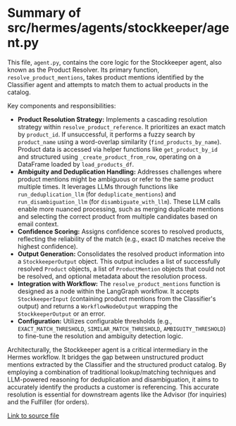 # Summary of src/hermes/agents/stockkeeper/agent.py

This file, `agent.py`, contains the core logic for the Stockkeeper agent, also known as the Product Resolver. Its primary function, `resolve_product_mentions`, takes product mentions identified by the Classifier agent and attempts to match them to actual products in the catalog.

Key components and responsibilities:
-   **Product Resolution Strategy:** Implements a cascading resolution strategy within `resolve_product_reference`. It prioritizes an exact match by `product_id`. If unsuccessful, it performs a fuzzy search by `product_name` using a word-overlap similarity (`find_products_by_name`). Product data is accessed via helper functions like `get_product_by_id` and structured using `_create_product_from_row`, operating on a DataFrame loaded by `load_products_df`.
-   **Ambiguity and Deduplication Handling:** Addresses challenges where product mentions might be ambiguous or refer to the same product multiple times. It leverages LLMs through functions like `run_deduplication_llm` (for `deduplicate_mentions`) and `run_disambiguation_llm` (for `disambiguate_with_llm`). These LLM calls enable more nuanced processing, such as merging duplicate mentions and selecting the correct product from multiple candidates based on email context.
-   **Confidence Scoring:** Assigns confidence scores to resolved products, reflecting the reliability of the match (e.g., exact ID matches receive the highest confidence).
-   **Output Generation:** Consolidates the resolved product information into a `StockkeeperOutput` object. This output includes a list of successfully resolved `Product` objects, a list of `ProductMention` objects that could not be resolved, and optional metadata about the resolution process.
-   **Integration with Workflow:** The `resolve_product_mentions` function is designed as a node within the LangGraph workflow. It accepts `StockkeeperInput` (containing product mentions from the Classifier's output) and returns a `WorkflowNodeOutput` wrapping the `StockkeeperOutput` or an error.
-   **Configuration:** Utilizes configurable thresholds (e.g., `EXACT_MATCH_THRESHOLD`, `SIMILAR_MATCH_THRESHOLD`, `AMBIGUITY_THRESHOLD`) to fine-tune the resolution and ambiguity detection logic.

Architecturally, the Stockkeeper agent is a critical intermediary in the Hermes workflow. It bridges the gap between unstructured product mentions extracted by the Classifier and the structured product catalog. By employing a combination of traditional lookup/matching techniques and LLM-powered reasoning for deduplication and disambiguation, it aims to accurately identify the products a customer is referencing. This accurate resolution is essential for downstream agents like the Advisor (for inquiries) and the Fulfiller (for orders).

[Link to source file](../../../../src/hermes/agents/stockkeeper/agent.py) 